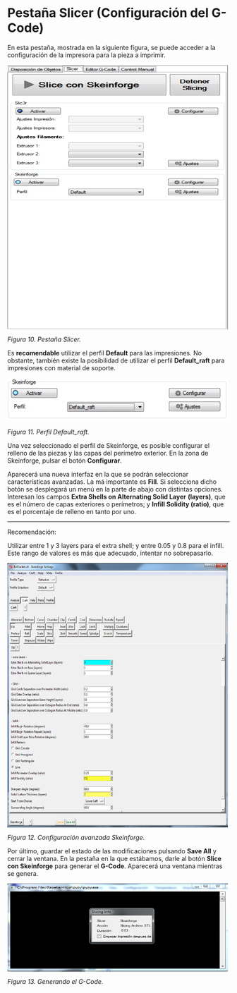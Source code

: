 # Pestaña Slicer (Configuración del G-Code)

En esta pestaña, mostrada en la siguiente figura, se puede acceder a la configuración de la impresora para la pieza a imprimir.

<img src="1.png" alt="1" height="600" width="500" align="middle">

*Figura 10. Pestaña Slicer.*

Es **recomendable** utilizar el perfil **Default** para las impresiones. No obstante, también existe la posibilidad de utilizar el perfil **Default_raft** para impresiones con material de soporte.
 
<img src="2.png" alt="2" height="100" width="500" align="middle">

*Figura 11. Perfil Default_raft.*

Una vez seleccionado el perfil de Skeinforge, es posible configurar el relleno de las piezas y las capas del perímetro exterior. En la zona de Skeinforge, pulsar el botón **Configurar**.

Aparecerá una nueva interfaz en la que se podrán seleccionar características avanzadas. La má importante es **Fill**. Si selecciona dicho botón se desplegará un menú en la parte de abajo con distintas opciones. Interesan los campos **Extra Shells on Alternating Solid Layer** **(layers)**, que es el número de capas exteriores o perímetros; y **Infill Solidity (ratio)**, que es el porcentaje de relleno en tanto por uno.



---



Recomendación:

Utilizar entre 1 y 3 layers para el extra shell; y entre 0.05 y 0.8 para el infill. Este rango de valores es más que adecuado, intentar no sobrepasarlo.
 
<img src="3.png" alt="3" height="600" width="500" align="middle">

*Figura 12. Configuración avanzada Skeinforge.*

Por último, guardar el estado de las modificaciones pulsando **Save All** y cerrar la ventana. En la pestaña en la que estábamos, darle al botón **Slice con Skeinforge** para generar el **G-Code**. Aparecerá una ventana mientras se genera.

<img src="4.png" alt="4" height="200" width="500" align="middle">
 
*Figura 13. Generando el G-Code.*
